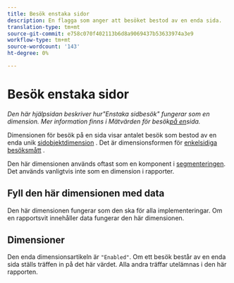 ```yaml
---
title: Besök enstaka sidor
description: En flagga som anger att besöket bestod av en enda sida.
translation-type: tm+mt
source-git-commit: e758c070f402113b6d8a9069437b53633974a3e9
workflow-type: tm+mt
source-wordcount: '143'
ht-degree: 0%

---
```



# Besök enstaka sidor

*Den här hjälpsidan beskriver hur&quot;Enstaka sidbesök&quot; fungerar som en dimension. Mer information finns i Mätvärden för besök[på en](../metrics/single-page-visits.md)sida.*

Dimensionen för besök på en sida visar antalet besök som bestod av en enda unik [sidobjektdimension](page.md) . Det är dimensionsformen för [enkelsidiga besöksmått](../metrics/single-page-visits.md) .

Den här dimensionen används oftast som en komponent i [segmenteringen](../segmentation/seg-home.md). Det används vanligtvis inte som en dimension i rapporter.

## Fyll den här dimensionen med data

Den här dimensionen fungerar som den ska för alla implementeringar. Om en rapportsvit innehåller data fungerar den här dimensionen.

## Dimensioner

Den enda dimensionsartikeln är `"Enabled"`. Om ett besök består av en enda sida ställs träffen in på det här värdet. Alla andra träffar utelämnas i den här rapporten.
